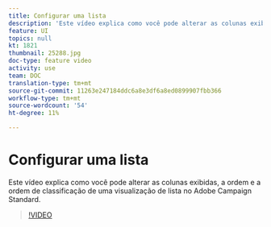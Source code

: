 ```yaml
---
title: Configurar uma lista
description: 'Este vídeo explica como você pode alterar as colunas exibidas, a ordem e a ordem de classificação de uma visualização de lista no Adobe Campaign Standard.  '
feature: UI
topics: null
kt: 1821
thumbnail: 25288.jpg
doc-type: feature video
activity: use
team: DOC
translation-type: tm+mt
source-git-commit: 11263e247184ddc6a8e3df6a8ed0899907fbb366
workflow-type: tm+mt
source-wordcount: '54'
ht-degree: 11%

---
```



# Configurar uma lista

Este vídeo explica como você pode alterar as colunas exibidas, a ordem e a ordem de classificação de uma visualização de lista no Adobe Campaign Standard.

>[!VIDEO](https://video.tv.adobe.com/v/25288/?quality=12)
